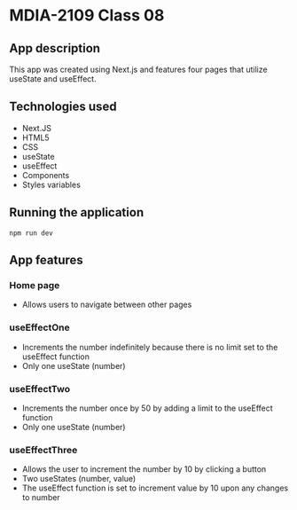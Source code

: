 # MDIA-2109 Class 08

## App description
This app was created using Next.js and features four pages that utilize useState and useEffect.

## Technologies used
- Next.JS
- HTML5
- CSS
- useState
- useEffect
- Components
- Styles variables

## Running the application
```
npm run dev
```

## App features
### Home page
- Allows users to navigate between other pages
### useEffectOne
- Increments the number indefinitely because there is no limit set to the useEffect function
- Only one useState (number)

### useEffectTwo
- Increments the number once by 50 by adding a limit to the useEffect function
- Only one useState (number)

### useEffectThree
- Allows the user to increment the number by 10 by clicking a button
- Two useStates (number, value)
- The useEffect function is set to increment value by 10 upon any changes to number